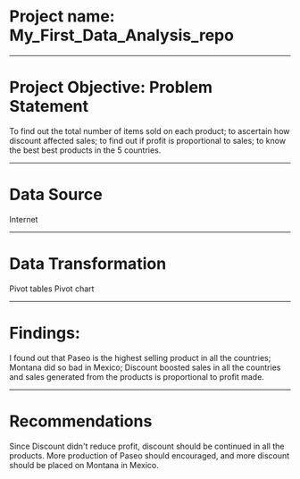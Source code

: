 # Project name: My_First_Data_Analysis_repo

------
# Project Objective: Problem Statement
To find out the total number of items sold on each product;
to ascertain how discount affected sales;
to find out if profit is proportional to sales;
to know the best best products in the 5 countries.



-----
# Data Source
Internet


----
# Data Transformation
Pivot tables
Pivot chart


-----

# Findings:
I found out that Paseo is the highest selling product in all the countries;
Montana did so bad in Mexico;
Discount boosted sales in all the countries and
sales generated from the products is proportional to profit made.


-----

# Recommendations
Since Discount didn't reduce profit, discount should be continued in all the products.
More production of Paseo should encouraged, and
more discount should be placed on Montana in Mexico.
